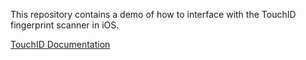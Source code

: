This repository contains a demo of how to interface with the TouchID fingerprint scanner in iOS.

[TouchID Documentation](https://developer.apple.com/library/ios/documentation/LocalAuthentication/Reference/LAContext_Class/index.html#//apple_ref/occ/cl/LAContext)
